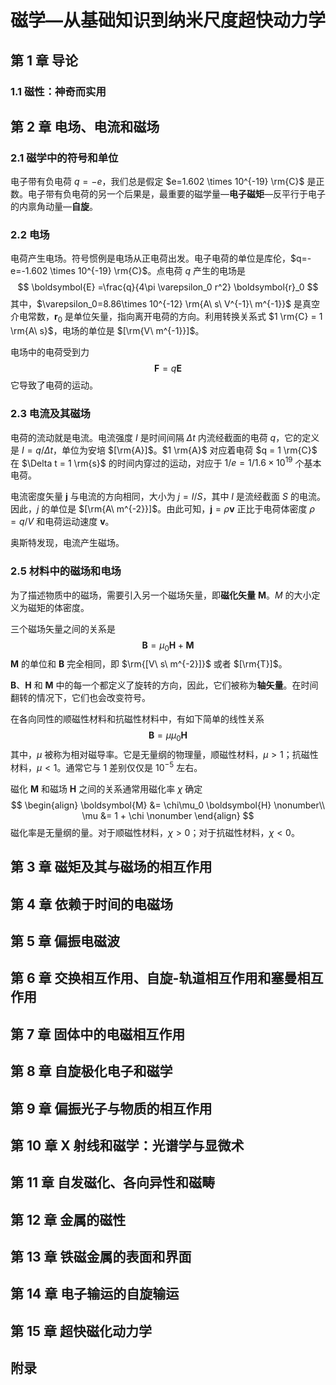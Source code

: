 # 磁学—从基础知识到纳米尺度超快动力学

## 第 1 章 导论

### 1.1 磁性：神奇而实用

## 第 2 章 电场、电流和磁场

### 2.1 磁学中的符号和单位

电子带有负电荷 $q=-e$，我们总是假定 $e=1.602 \times 10^{-19} \rm{C}$ 是正数。电子带有负电荷的另一个后果是，最重要的磁学量—**电子磁矩**—反平行于电子的内禀角动量—**自旋**。

### 2.2 电场

电荷产生电场。符号惯例是电场从正电荷出发。电子电荷的单位是库伦，$q=-e=-1.602 \times 10^{-19} \rm{C}$。点电荷 $q$ 产生的电场是
$$
\boldsymbol{E} =\frac{q}{4\pi \varepsilon_0 r^2} \boldsymbol{r}_0 
$$
其中，$\varepsilon_0=8.86\times 10^{-12} \rm{A\ s\ V^{-1}\ m^{-1}}$ 是真空介电常数，$\boldsymbol{r}_0$ 是单位矢量，指向离开电荷的方向。利用转换关系式 $1 \rm{C} = 1 \rm{A\ s}$，电场的单位是 $[\rm{V\ m^{-1}}]$。

电场中的电荷受到力
$$
\boldsymbol{F} = q \boldsymbol{E} 
$$
它导致了电荷的运动。

### 2.3 电流及其磁场

电荷的流动就是电流。电流强度 $I$ 是时间间隔 $\Delta t$ 内流经截面的电荷 $q$，它的定义是 $I = q/\Delta t$，单位为安培 $[\rm{A}]$。$1 \rm{A}$ 对应着电荷 $q = 1 \rm{C}$ 在 $\Delta t = 1 \rm{s}$ 的时间内穿过的运动，对应于 $1/e = 1/1.6 \times 10^{19}$ 个基本电荷。

电流密度矢量 $\boldsymbol{j}$ 与电流的方向相同，大小为 $j = I/S$，其中 $I$ 是流经截面 $S$ 的电流。因此，$j$ 的单位是 $[\rm{A\ m^{-2}}]$。由此可知，$\boldsymbol{j} = \rho \boldsymbol{v}$ 正比于电荷体密度 $\rho = q/V$ 和电荷运动速度 $\boldsymbol{v}$。

奥斯特发现，电流产生磁场。


### 2.5 材料中的磁场和电场

为了描述物质中的磁场，需要引入另一个磁场矢量，即**磁化矢量** $\boldsymbol{M}$。$M$ 的大小定义为磁矩的体密度。

三个磁场矢量之间的关系是
$$
\boldsymbol{B} = \mu_0 \boldsymbol{H} + \boldsymbol{M}
$$
$\boldsymbol{M}$ 的单位和 $\boldsymbol{B}$ 完全相同，即 $\rm{[V\ s\ m^{-2}]}$ 或者 $[\rm{T}]$。

$\boldsymbol{B}$、$\boldsymbol{H}$ 和 $\boldsymbol{M}$ 中的每一个都定义了旋转的方向，因此，它们被称为**轴矢量**。在时间翻转的情况下，它们也会改变符号。

在各向同性的顺磁性材料和抗磁性材料中，有如下简单的线性关系
$$
\boldsymbol{B} = \mu\mu_0 \boldsymbol{H}
$$
其中，$\mu$ 被称为相对磁导率。它是无量纲的物理量，顺磁性材料，$\mu > 1$；抗磁性材料，$\mu < 1$。通常它与 1 差别仅仅是 $10^{-5}$ 左右。

磁化 $\boldsymbol{M}$ 和磁场 $\boldsymbol{H}$ 之间的关系通常用磁化率 $\chi$ 确定
$$
\begin{align}
    \boldsymbol{M} &= \chi\mu_0 \boldsymbol{H} \nonumber\\
    \mu &= 1 + \chi \nonumber
\end{align}
$$
磁化率是无量纲的量。对于顺磁性材料，$\chi > 0$；对于抗磁性材料，$\chi < 0$。

## 第 3 章 磁矩及其与磁场的相互作用

## 第 4 章 依赖于时间的电磁场

## 第 5 章 偏振电磁波

## 第 6 章 交换相互作用、自旋-轨道相互作用和塞曼相互作用

## 第 7 章 固体中的电磁相互作用

## 第 8 章 自旋极化电子和磁学

## 第 9 章 偏振光子与物质的相互作用

## 第 10 章 X 射线和磁学：光谱学与显微术

## 第 11 章 自发磁化、各向异性和磁畴

## 第 12 章 金属的磁性

## 第 13 章 铁磁金属的表面和界面

## 第 14 章 电子输运的自旋输运

## 第 15 章 超快磁化动力学

## 附录
